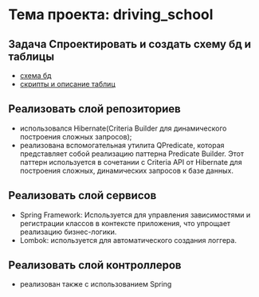 # Тема проекта: driving_school

## Задача Спроектировать и создать схему бд и таблицы
  - [схема бд](https://github.com/dimochkindl/driving_school/blob/main/db/scheme.png)
  - [скрипты и описание таблиц](https://github.com/dimochkindl/driving_school/blob/main/db/scripts.md)
## Реализовать слой репозиториев
  - использовался Hibernate(Criteria Builder для динамического построения сложных запросов);
  - реализована вспомогательная утилита QPredicate, которая представляет собой реализацию паттерна Predicate Builder. Этот паттерн используется в сочетании с Criteria API от Hibernate для построения сложных, динамических запросов к базе данных.
## Реализовать слой сервисов
  - Spring Framework: Используется для управления зависимостями и регистрации классов в контексте приложения, что упрощает реализацию бизнес-логики.
  - Lombok: используется для автоматического создания логгера.
## Реализовать слой контроллеров
  - реализован также с использованием Spring
